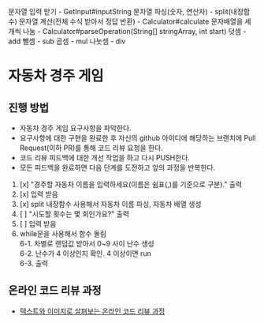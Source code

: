 문자열 입력 받기 - GetInput#inputString
문자열 파싱(숫자, 연산자) - split(내장함수)
문자열 계산(전체 수식 받아서 정답 반환) - Calculator#calculate
문자배열을 세개씩 나눔 - Calculator#parseOperation(String[] stringArray, int start)
덧셈 - add
뺄셈 - sub
곱셈 - mul
나눗셈 - div

# 자동차 경주 게임
## 진행 방법
* 자동차 경주 게임 요구사항을 파악한다.
* 요구사항에 대한 구현을 완료한 후 자신의 github 아이디에 해당하는 브랜치에 Pull Request(이하 PR)를 통해 코드 리뷰 요청을 한다.
* 코드 리뷰 피드백에 대한 개선 작업을 하고 다시 PUSH한다.
* 모든 피드백을 완료하면 다음 단계를 도전하고 앞의 과정을 반복한다.

1. [x] "경주할 자동차 이름을 입력하세요(이름은 쉼표(,)를 기준으로 구분)." 출력  
2. [x] 입력 받음  
3. [x] split 내장함수 사용해서 자동차 이름 파싱, 자동차 배열 생성  
4. [ ] "시도할 횟수는 몇 회인가요?" 출력  
5. [ ] 입력 받음  
6. while문을 사용해서 함수 돌림  
    6-1. 차별로 랜덤값 받아서 0~9 사이 난수 생성  
    6-2. 난수가 4 이상인지 확인. 4 이상이면 run  
    6-3. 출력  
## 온라인 코드 리뷰 과정
* [텍스트와 이미지로 살펴보는 온라인 코드 리뷰 과정](https://github.com/next-step/nextstep-docs/tree/master/codereview)